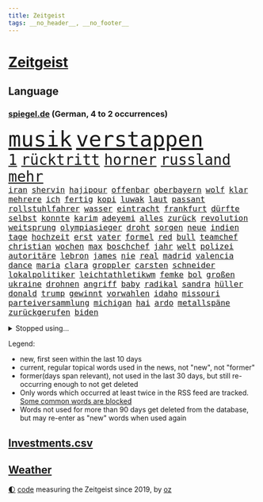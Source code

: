 ```yaml
---
title: Zeitgeist
tags: __no_header__, __no_footer__
---
```


# [Zeitgeist](https://oliz.io/zeitgeist/)

## Language

<h3><a href="https://www.spiegel.de" target="_blank">spiegel.de</a> (German, 4 to 2 occurrences)</h3>
<p style="font-family:monospace">
<span style="font-size:32pt"><a href="news_links.html#musik" class="current">musik</a></span>
<span style="font-size:32pt"><a href="news_links.html#verstappen" class="new">verstappen</a></span>
<br>
<span style="font-size:22pt"><a href="news_links.html#1" class="current">1</a></span>
<span style="font-size:22pt"><a href="news_links.html#rücktritt" class="current">rücktritt</a></span>
<span style="font-size:22pt"><a href="news_links.html#horner" class="current">horner</a></span>
<span style="font-size:22pt"><a href="news_links.html#russland" class="current">russland</a></span>
<span style="font-size:22pt"><a href="news_links.html#mehr" class="current">mehr</a></span>
<br>
<span style="font-size:12pt"><a href="news_links.html#iran" class="current">iran</a></span>
<span style="font-size:12pt"><a href="news_links.html#shervin" class="new">shervin</a></span>
<span style="font-size:12pt"><a href="news_links.html#hajipour" class="new">hajipour</a></span>
<span style="font-size:12pt"><a href="news_links.html#offenbar" class="current">offenbar</a></span>
<span style="font-size:12pt"><a href="news_links.html#oberbayern" class="current">oberbayern</a></span>
<span style="font-size:12pt"><a href="news_links.html#wolf" class="current">wolf</a></span>
<span style="font-size:12pt"><a href="news_links.html#klar" class="current">klar</a></span>
<span style="font-size:12pt"><a href="news_links.html#mehrere" class="current">mehrere</a></span>
<span style="font-size:12pt"><a href="news_links.html#ich" class="current">ich</a></span>
<span style="font-size:12pt"><a href="news_links.html#fertig" class="current">fertig</a></span>
<span style="font-size:12pt"><a href="news_links.html#kopi" class="new">kopi</a></span>
<span style="font-size:12pt"><a href="news_links.html#luwak" class="new">luwak</a></span>
<span style="font-size:12pt"><a href="news_links.html#laut" class="current">laut</a></span>
<span style="font-size:12pt"><a href="news_links.html#passant" class="current">passant</a></span>
<span style="font-size:12pt"><a href="news_links.html#rollstuhlfahrer" class="new">rollstuhlfahrer</a></span>
<span style="font-size:12pt"><a href="news_links.html#wasser" class="current">wasser</a></span>
<span style="font-size:12pt"><a href="news_links.html#eintracht" class="current">eintracht</a></span>
<span style="font-size:12pt"><a href="news_links.html#frankfurt" class="current">frankfurt</a></span>
<span style="font-size:12pt"><a href="news_links.html#dürfte" class="current">dürfte</a></span>
<span style="font-size:12pt"><a href="news_links.html#selbst" class="current">selbst</a></span>
<span style="font-size:12pt"><a href="news_links.html#konnte" class="current">konnte</a></span>
<span style="font-size:12pt"><a href="news_links.html#karim" class="current">karim</a></span>
<span style="font-size:12pt"><a href="news_links.html#adeyemi" class="new">adeyemi</a></span>
<span style="font-size:12pt"><a href="news_links.html#alles" class="current">alles</a></span>
<span style="font-size:12pt"><a href="news_links.html#zurück" class="current">zurück</a></span>
<span style="font-size:12pt"><a href="news_links.html#revolution" class="current">revolution</a></span>
<span style="font-size:12pt"><a href="news_links.html#weitsprung" class="new">weitsprung</a></span>
<span style="font-size:12pt"><a href="news_links.html#olympiasieger" class="current">olympiasieger</a></span>
<span style="font-size:12pt"><a href="news_links.html#droht" class="current">droht</a></span>
<span style="font-size:12pt"><a href="news_links.html#sorgen" class="current">sorgen</a></span>
<span style="font-size:12pt"><a href="news_links.html#neue" class="current">neue</a></span>
<span style="font-size:12pt"><a href="news_links.html#indien" class="current">indien</a></span>
<span style="font-size:12pt"><a href="news_links.html#tage" class="current">tage</a></span>
<span style="font-size:12pt"><a href="news_links.html#hochzeit" class="current">hochzeit</a></span>
<span style="font-size:12pt"><a href="news_links.html#erst" class="current">erst</a></span>
<span style="font-size:12pt"><a href="news_links.html#vater" class="current">vater</a></span>
<span style="font-size:12pt"><a href="news_links.html#formel" class="current">formel</a></span>
<span style="font-size:12pt"><a href="news_links.html#red" class="current">red</a></span>
<span style="font-size:12pt"><a href="news_links.html#bull" class="current">bull</a></span>
<span style="font-size:12pt"><a href="news_links.html#teamchef" class="current">teamchef</a></span>
<span style="font-size:12pt"><a href="news_links.html#christian" class="current">christian</a></span>
<span style="font-size:12pt"><a href="news_links.html#wochen" class="current">wochen</a></span>
<span style="font-size:12pt"><a href="news_links.html#max" class="current">max</a></span>
<span style="font-size:12pt"><a href="news_links.html#boschchef" class="new">boschchef</a></span>
<span style="font-size:12pt"><a href="news_links.html#jahr" class="current">jahr</a></span>
<span style="font-size:12pt"><a href="news_links.html#welt" class="current">welt</a></span>
<span style="font-size:12pt"><a href="news_links.html#polizei" class="current">polizei</a></span>
<span style="font-size:12pt"><a href="news_links.html#autoritäre" class="current">autoritäre</a></span>
<span style="font-size:12pt"><a href="news_links.html#lebron" class="current">lebron</a></span>
<span style="font-size:12pt"><a href="news_links.html#james" class="current">james</a></span>
<span style="font-size:12pt"><a href="news_links.html#nie" class="current">nie</a></span>
<span style="font-size:12pt"><a href="news_links.html#real" class="current">real</a></span>
<span style="font-size:12pt"><a href="news_links.html#madrid" class="current">madrid</a></span>
<span style="font-size:12pt"><a href="news_links.html#valencia" class="current">valencia</a></span>
<span style="font-size:12pt"><a href="news_links.html#dance" class="new">dance</a></span>
<span style="font-size:12pt"><a href="news_links.html#maria" class="current">maria</a></span>
<span style="font-size:12pt"><a href="news_links.html#clara" class="new">clara</a></span>
<span style="font-size:12pt"><a href="news_links.html#groppler" class="new">groppler</a></span>
<span style="font-size:12pt"><a href="news_links.html#carsten" class="current">carsten</a></span>
<span style="font-size:12pt"><a href="news_links.html#schneider" class="current">schneider</a></span>
<span style="font-size:12pt"><a href="news_links.html#lokalpolitiker" class="new">lokalpolitiker</a></span>
<span style="font-size:12pt"><a href="news_links.html#leichtathletikwm" class="new">leichtathletikwm</a></span>
<span style="font-size:12pt"><a href="news_links.html#femke" class="new">femke</a></span>
<span style="font-size:12pt"><a href="news_links.html#bol" class="new">bol</a></span>
<span style="font-size:12pt"><a href="news_links.html#großen" class="current">großen</a></span>
<span style="font-size:12pt"><a href="news_links.html#ukraine" class="current">ukraine</a></span>
<span style="font-size:12pt"><a href="news_links.html#drohnen" class="current">drohnen</a></span>
<span style="font-size:12pt"><a href="news_links.html#angriff" class="current">angriff</a></span>
<span style="font-size:12pt"><a href="news_links.html#baby" class="current">baby</a></span>
<span style="font-size:12pt"><a href="news_links.html#radikal" class="current">radikal</a></span>
<span style="font-size:12pt"><a href="news_links.html#sandra" class="current">sandra</a></span>
<span style="font-size:12pt"><a href="news_links.html#hüller" class="current">hüller</a></span>
<span style="font-size:12pt"><a href="news_links.html#donald" class="current">donald</a></span>
<span style="font-size:12pt"><a href="news_links.html#trump" class="current">trump</a></span>
<span style="font-size:12pt"><a href="news_links.html#gewinnt" class="current">gewinnt</a></span>
<span style="font-size:12pt"><a href="news_links.html#vorwahlen" class="current">vorwahlen</a></span>
<span style="font-size:12pt"><a href="news_links.html#idaho" class="new">idaho</a></span>
<span style="font-size:12pt"><a href="news_links.html#missouri" class="current">missouri</a></span>
<span style="font-size:12pt"><a href="news_links.html#parteiversammlung" class="new">parteiversammlung</a></span>
<span style="font-size:12pt"><a href="news_links.html#michigan" class="current">michigan</a></span>
<span style="font-size:12pt"><a href="news_links.html#hai" class="current">hai</a></span>
<span style="font-size:12pt"><a href="news_links.html#ardo" class="new">ardo</a></span>
<span style="font-size:12pt"><a href="news_links.html#metallspäne" class="new">metallspäne</a></span>
<span style="font-size:12pt"><a href="news_links.html#zurückgerufen" class="current">zurückgerufen</a></span>
<span style="font-size:12pt"><a href="news_links.html#biden" class="current">biden</a></span>
</p>
<details>
<summary>Stopped using...</summary>
<p class="former" style="font-size:12pt">
bemüht(1228) linie(1228) aufmerksamkeit(1227) haftstrafe(1227) trat(1227) vorbild(1227) dänemark(1226) 35(1225) ausnahmen(1225) betrug(1225) bundesländer(1225) cdupolitiker(1225) echte(1225) entlässt(1225) höchsten(1225) jobs(1225) vorschläge(1225) ärzte(1225) 100000(1224) betreiber(1224) gehalt(1224) geliefert(1224) wales(1224) williams(1224) mali(1223) november(1223) software(1223) tödliche(1223) bitten(1222) diesel(1222) kohle(1222) mediziner(1222) steigende(1222) ard(1221) aufsehen(1221) manchester(1221) unrecht(1221) anleger(1220) egal(1220) planeten(1220) urlaub(1220) ehemann(1219) investoren(1219) islamischen(1219) reiche(1219) tempo(1219) 33(1218) innenminister(1218) kriminellen(1218) landesregierung(1218) strecke(1218) kollaps(1217) debakel(1216) gebaut(1216) portugal(1216) trafen(1216) warf(1216) fragt(1215) radikale(1215) schaltet(1215) verpassen(1215) 65(1213) 2030(1212) institut(1212) juristisch(1212) licht(1212) toter(1212) unglück(1212) vorgaben(1212) mitteln(1211) rassistischen(1211) vorjahr(1211) distanz(1210) gesehen(1210) spaß(1210) zinsen(1210) crash(1209) extremen(1209) bedeutung(1207) berühmte(1207) erkenntnisse(1207) sendung(1207) anzeichen(1206) berät(1206) weckt(1206) zurückgegangen(1205) deals(1204) gefangene(1204) einschätzung(1203) pkw(1203) änderungen(1202) em(1201) brechen(1199) bundesverfassungsgericht(1196) journalist(1196) konferenz(1196) umgeht(1196) nationalen(1195) unterdessen(1190) vorläufig(1185) uhaft(1183) einkommen(1181) lehrkräfte(1179) geblieben(1178) sogenannten(1178) günther(1175) staatlichen(1175) hitler(1158) mängel(1155) einfache(1149) stopp(1142) nick(1138) wetterdienst(1133) diagnose(1115) gezielt(1098) rückgang(1088) happy(1062) werte(1025) interessen(1024) fußballnationalmannschaft(1014) kolumbien(974) auswärtige(958) kroatien(956) sichtbar(931) erfolglos(927) 20000(918) umkämpften(913) jahrzehnt(912) günstiges(910) gesetzentwurf(875) schulden(869) abtreibung(866) 15000(863) eingeführt(860) energiekosten(853) umsetzung(841) 200000(840) unbekannter(839) euländer(833) ostdeutschland(831) entsteht(804) aufgestellt(774) beschäftigen(763) geschenk(755) gezwungen(749) krankheiten(741) positiven(738) verwaltung(732) versteckte(728) lücken(716) spiegeltitelstory(714) nebenbei(705) brandenburger(703) iranische(687) organisierte(687) durchsuchen(670) weitermachen(665) hammer(656) el(639) kinderinterview(638) israelis(636) suchte(634) computer(633) budapest(630) steuerzahler(623) reporterin(622) kandidat(618) künstlichen(611) idol(605) zuwanderung(602) ängste(598) republikanern(596) trans(595) demenz(594) energieversorger(593) entschuldigen(586) ausgewertet(582) 2008(572) nachhaltigkeit(565) äußerst(565) scheiden(561) psychischen(559) auszusetzen(557) aufstand(552) beseitigt(552) hinrichtung(551) okay(546) lebenslange(545) wünsche(545) atomkraftwerk(537) angezeigt(536) verfassungsgericht(524) ernährung(522) ersetzt(518) tarifstreit(516) achtelfinale(514) fortschritt(509) kollege(506) psychologin(506) bröckelt(505) grenzgebiet(504) haustier(504) kollegin(502) verzeichnen(496) direktor(495) standard(492) autohersteller(483) großeinsatz(483) carter(480) verurteilten(480) forscht(478) bedrohungen(475) umfassende(475) human(465) heinrich(463) billigt(462) erreichbar(462) ulm(459) flugabwehr(456) one(456) geheim(455) 14jähriger(449) überzeugen(440) landesweiten(439) djokovic(437) 1991(436) dfbelf(434) gesagt(432) kurzzeitig(430) reformieren(429) verschafft(428) aufgelöst(421) geschosse(421) reichsbürger(416) al(414) nhl(413) bruchteil(412) sensation(412) ignorieren(410) krawallen(409) spezialkräfte(406) nepal(404) gebühren(403) geschwister(403) emotionale(402) rüstet(401) amtsantritt(400) ansicht(399) bildungsministerium(397) oldtimer(397) plätzen(396) c(394) initiative(394) 23jähriger(389) vorstandschef(388) messe(383) alcaraz(382) bundesweiten(376) manöver(376) angestiegen(374) anzeigen(373) fluggesellschaft(373) jäger(373) umdenken(372) annehmen(371) kläger(370) aufbauen(368) vermeintliche(368) geständnis(364) lokale(360) stillstand(360) 2007(358) müttern(357) radfahrer(356) moskauer(351) stil(351) austritt(349) eingeräumt(347) stürzten(345) zogen(345) schwangerschaftsabbrüche(344) 15jähriger(343) wagenknechts(342) wirtschaftsleistung(340) verschwörungsmythen(339) chappatte(336) plaßmann(336) stehe(336) stuttmann(336) milliardenschwere(333) dringen(329) kartellamt(328) beides(326) angerichtet(324) arbeitskräfte(324) parteichefin(322) aktueller(321) deutliches(320) rohstoff(320) daniil(319) fluggesellschaften(319) 88(318) heimlich(317) involviert(315) linkspartei(315) reuß(311) behaupten(309) italiener(309) adhs(308) schottischen(308) halbiert(306) kleinflugzeug(305) victor(304) follower(303) absolute(300) deutlicher(300) exkanzler(300) experiment(300) umsetzbar(300) solar(299) leclerc(298) durchschnittlich(297) gedenkt(297) wärmepumpe(295) schlechtes(291) dir(289) erstem(288) billig(287) 15jährige(285) berühmtesten(285) parteitag(282) übergibt(281) regisseurin(280) auswirken(279) hamburgs(279) expertengremium(278) rechtskräftig(278) miese(276) till(276) besiegte(275) erregt(275) aufsteiger(274) inhaftierte(274) souverän(273) küche(272) vergabe(270) watch(270) iphones(269) 9(268) füßen(268) sparkassen(267) spektakulären(267) mahnen(266) naturschutz(264) ermöglicht(261) beruft(260) englands(260) pfleger(260) soldatinnen(259) vogel(259) 29jährige(255) dortige(255) treu(254) zahlungen(254) scharfen(250) lukas(249) bundesarbeitsgericht(246) abschaffen(245) liter(245) verriet(243) indischer(242) einbringen(241) jannik(241) sinner(241) versäumnisse(241) stock(240) oberfläche(238) argentinische(231) drückt(231) vergessene(231) anderthalb(230) auflösung(230) queere(230) rechtsruck(230) ankunft(229) dortigen(228) fußballem(228) wehen(228) preiserhöhung(225) prägte(224) rolling(223) schmidt(223) bewerbungen(222) luka(222) saßen(222) antisemitismusbeauftragte(221) xiii(220) allgäu(219) erschöpfung(219) zulieferer(219) kippe(217) übereinstimmenden(217) beißt(216) dumme(210) gerichts(210) politikerinnen(210) unterbunden(210) staatsbesuch(209) marokko(208) todesfall(207) jenaer(206) kriegsende(206) realistisch(206) wahlkommission(204) sturmtief(203) bewaffnete(201) britney(201) brutaler(201) carolin(201) designer(201) spears(201) extremer(200) fahrzeugen(200) gruppenphase(200) jungs(200) tunnel(200) oppenheimer(198) entstand(197) häfen(197) lai(197) demonstrant(192) kranke(192) abzusetzen(190) gedreht(190) zweifelt(190) costa(189) intensiver(189) kohleausstieg(189) einsteigen(188) anfangen(187) abgerissen(186) visa(186) handschlag(185) zinserhöhungen(185) faktor(184) kleinstadt(184) reisenden(184) bayreuth(183) putschisten(183) angegeben(182) initiatoren(181) bein(177) tätig(177) karlsruher(175) knie(175) rekonstruktion(175) spanischer(175) unten(175) akzeptanz(174) goldenen(172) 24jährige(171) 43jähriger(171) fame(171) einzelhandel(169) nordkoreas(168) hall(167) rausch(167) videoapp(167) dreijährige(166) kundin(166) errungen(165) nachsehen(165) verzehr(165) evergrande(164) bombenanschlag(162) burkina(162) faso(162) rätselhafte(162) väter(161) raumsonde(159) vorzugehen(158) abhalten(157) geist(157) reformiert(157) höhle(156) entdeckten(155) explodieren(155) me(155) eugesetz(154) amtsmissbrauch(153) arbeitslosenquote(153) drohnenschwärmen(153) protestierte(153) stach(153) verschleiern(153) dončić(151) festgeld(151) geradezu(151) noten(151) achtzigerjahren(150) dallas(150) holocaustüberlebende(150) nützlich(150) bundestagsfraktion(149) charlie(149) chemnitz(149) letztere(149) mehren(149) theis(149) unschuldig(149) hungerstreik(148) johannesburg(148) kebekus(148) oppositionspolitiker(148) probe(148) rückbau(148) gleisen(147) heimspiel(147) manchem(147) mützenich(147) nagel(147) rolf(147) vollstreckt(147) entziehen(146) qualifikation(145) toxisch(145) tübingen(145) biopic(143) chip(142) zugverkehr(142) sibirien(141) studentinnen(141) einander(140) kubicki(140) schlicht(140) bullys(139) darstellung(139) eustaaten(139) lauterbachs(139) vergehen(139) weinen(139) xl(139) gerald(138) streitthema(138) winters(138) demokratischen(137) fernverkehr(137) hundekotattacke(137) verschüttete(137) gestiegene(136) management(136) population(135) schockt(135) unfaire(135) smarte(134) banknoten(132) emily(132) stärkste(132) feuerwehreinsatz(131) grenzregion(131) protestierenden(131) flüchtig(130) version(130) übergangen(130) 22jährige(128) auskommen(128) albanien(127) gewährt(127) knaus(126) olympiaqualifikation(126) bas(124) bärbel(124) gitarre(124) pub(124) unterbrechen(124) vorgeschichte(124) 55(123) del(123) furcht(123) gefüllt(123) lafontaine(123) mochte(123) verfehlte(123) hoffnungszeichen(121) lasst(121) verschanzt(121) versuche(121) handball(120) tennisspieler(120) angegangen(119) türmen(119) 35jähriger(118) airways(118) exsoldat(118) heimsieg(118) nominierung(118) geregelt(117) neuerungen(117) verletzen(117) exemplare(116) menschengemachten(116) aufgebot(115) cups(115) dunklen(115) schlussphase(115) store(115) steuerreform(114) 37jähriger(113) konkurrieren(113) migrationsdeal(113) effenbergbank(112) hamasterror(112) mobilisiert(112) schmalkalden(112) währungsfonds(112) auswirkung(111) fühlten(111) neuntklässler(111) raketenangriffe(111) wahlerfolg(111) überfüllten(111) geborene(110) schmerzen(110) schwächelnden(110) sympathien(110) abscheuliche(109) körperteile(109) nouripour(109) omid(109) vertrieben(109) cyberattacken(108) direkte(108) schlange(108) stamp(108) neukölln(107) gewähren(106) strikte(106) zuschauern(106) stadien(105) elektro(104) extremistischen(104) mordverdacht(104) jüdinnen(103) menschenrechte(103) rockband(103) stattgefunden(103) belgischen(102) bezirk(102) generalstaatsanwaltschaft(102) mentale(102) ungeschoren(102) 45jährige(101) apparat(101) gedeiht(101) pickup(101) suezkanal(101) fdpvize(100) hamasgeisel(100) winterspiele(100) chefetagen(99) einheitliche(99) finanzministerium(99) katholischer(99) luxushotel(99) sonderbeauftragte(99) verwechslung(99) appellierte(98) derby(98) konfliktparteien(98) kooperieren(98) prestigeprojekt(98) titeln(98) 1938(97) cas(97) club(97) raketenangriffen(97) sportgerichtshof(97) tennisprofi(97) abfall(96) ausruf(95) flensburg(95) mogelpackung(95) tvjournalist(95) vergebens(95) klingen(94) nacheinander(94) ablösung(93) abos(93) fürchteten(93) aktionäre(92) ansichten(92) lokführergewerkschaft(92) plünderungen(92) toben(92) 16jährigen(91) altersgruppe(91) beihilfe(91) mandanten(91) sportschau(91) verständigen(91) betroffener(90) generalprobe(90) itzehoe(90) programmierer(90) staatssekretärin(90) trockene(90) unterhändler(90) weitergabe(90) auskunft(89) bären(89) claus(89) gibt’s(89) signalisiert(89) weihnachtsgeschäft(89) weselsky(89) überdenken(89) airports(88) evangelischen(88) handelsabkommen(88) nationalmannschaftskapitän(88) raser(88) satellitendaten(88) schenken(88) süd(88) thailändische(88) tvexperten(88) unikliniken(88) unlängst(88) güntherwünsch(87) hut(87) schirichef(87) schätzung(87) 60000(86) bundesamts(86) gestritten(86) hoheit(86) ukrainerinnen(86) wiederbelebt(86) bewältigen(85) blankenese(85) bundeskriminalamt(85) eishockey(85) eishockeyspieler(85) halemba(85) kliniken(85) ringt(85) räumung(85) spdfraktionschef(85) spiegelserie(85) fußballnationalspieler(84) hamastunnel(84) leugnen(84) mavericks(84) ruht(84) schwerin(84) sicherheitspersonal(84) afdverbot(83) einläuten(83) infekte(83) nördlichen(83) signagruppe(83) torjäger(83) aufgewühlt(82) bedingt(82) bundeskartellamt(82) feuerte(82) gazakriegs(82) messegelände(82) spezialkliniken(82) anhängern(81) copa(81) gedrängt(81) haderte(81) haftstrafen(81) nbastar(81) programmierkenntnisse(81) wetten(81) bezahlung(80) evan(80) finanznöten(80) handballnationalmannschaft(80) versteuert(80) america(79) ausgetreten(79) glanz(79) kassieren(79) mob(79) rosskur(79) aufgeschoben(78) cyberangriff(78) krankenhausreform(78) seipel(78) insolvenzantrag(77) portugals(77) pädagogin(77) trainerwechsel(77) abwärtstrend(76) besorgniserregend(76) bundesverfassungsgerichts(76) dreijähriger(76) genehmigung(76) gentherapie(76) grimmeinstitut(76) grimmepreis(76) jones(76) kontra(76) levi(76) unohilfswerk(76) ärmere(76) überwiesen(76) doppel(75) embiid(75) erschrecken(75) regierungsbündnis(75) schadenfreude(75) vernunft(75) bahnverkehr(74) dogg(74) schlief(74) snoop(74) sorry(74) unterschrieben(74) vollzieht(74) wintertage(74) entspannung(73) kofferraum(73) nbasuperstar(73) npd(73) selbstbestimmung(73) versteigern(73) zurückerobert(73) zusagen(73) bauer(72) dire(72) drängeln(72) exlinkenpolitikerin(72) gleichaltrige(72) intelligente(72) knopfler(72) robbie(72) straits(72) verkehrsbehinderungen(72) weltrangliste(72) zunutze(72) einnahme(71) erkrankungen(71) galaxy(71) mehrwertsteuererhöhung(71) palästinensergebiete(71) rights(71) bett(70) buchautor(70) chiles(70) einkaufswagen(70) geärgert(70) instrumente(70) kuchen(70) senegal(70) verbliebenen(70) wählerinnen(70) campe(69) chatgpterfinder(69) falschmeldungen(69) hoffmann(69) israelhamaskonflikt(69) krankenpfleger(69) sparsam(69) fertigung(68) hundeattacken(68) huthirebellen(68) motive(68) folgerichtig(67) gesinnung(67) menschenrechtsorganisationen(67) tourt(67) abzubauen(66) aktienkurs(66) evangelische(66) gesichter(66) kreisen(66) lainer(66) superkraft(66) weltmeisterduell(66) intimleben(65) mehrwertsteuersatz(65) pfiffen(65) stanley(65) beklagen(64) beteiligen(64) bully(64) dutzender(64) eingeschläfert(64) experimentiert(64) riesterrente(64) survival(64) tausch(64) verfallen(64) weiblich(64) 70jährige(63) bedrängnis(63) berechnung(63) berufsgruppen(63) bjelica(63) crif(63) entzogen(63) nenad(63) notbremse(63) unruhen(63) dauerkrise(62) erstarken(62) kühe(62) tina(62) vermittlungsausschuss(62) vernetzt(62) wiederbeleben(62) anhalten(61) ausgewählt(61) erträge(61) mix(61) stoffe(61) verwandeln(61) überschreiten(61) aden(60) alkoholisiert(60) kälte(60) pcrtest(60) signaholding(60) beschlagnahmen(59) besitzen(59) ehefrauen(59) gershkovich(59) gratulieren(59) hollywoodstern(59) profitierte(59) tabakindustrie(59) walk(59) widersacher(59) gymnasien(58) is(58) kanadierin(58) umständen(58) abgeordneter(57) anzutreten(57) blockbuster(57) bryan(57) gründungsparteitag(57) lebensgefährtin(57) life(57) millionenbetrug(57) zaragoza(57) aussähe(56) donnerstagmorgen(56) end(56) eugh(56) pisaergebnisse(56) vetternwirtschaft(56) ambitioniert(55) befand(55) parlamentarische(55) vorhat(55) linienrichter(54) mainstream(54) beratungsstellen(53) bestem(53) emfinale(53) halbherzig(53) mitgliedschaft(53) story(53) grand(52) guardiola(52) hebamme(52) insolvenzverfahren(52) kigesetz(52) organisieren(52) pech(52) personenverkehr(52) talenten(52) tiefsten(52) zurückgewiesen(52) eiskunstlauf(51) igel(51) wiederhergestellt(51) aufgebaut(50) geschrumpft(50) haut(50) kyoto(50) postete(50) royale(50) verschwörungstheorien(50) vorderen(50) 1968(49) erdgeschoss(49) handgreiflich(49) hinterfragt(49) inszenierung(49) luxemburg(49) reparieren(49) teamkollegen(49) tiktokvideo(49) zündete(49) auslassen(48) länderkammer(48) verfolgerduell(48) aufflog(47) wenigstens(47) behandlung(46) gedankenspiele(46) girona(46) rituelle(46) steuerliche(46) unbemannte(46) brennen(45) doktorarbeit(45) juliane(45) mehrfamilienhaus(45) abschiebepläne(44) dhbauswahl(44) gesten(44) gestresst(44) nominierungen(44) verleger(44) 02rückstand(43) ausgefallene(43) einschätzen(43) essenziell(43) hugo(43) landwirtschaftsministerium(43) mysteriöser(43) prescht(43) abgefeuert(42) dessert(42) italienischer(42) kyrgios(42) michelsen(42) mitmischen(42) untragbar(42) wohnhausbrand(42) big(41) untersuchungsbericht(41) wimbledon(41) brachial(40) erkranken(40) blackbox(39) dingen(39) edgar(39) handballem(39) hob(39) hoenig(39) sonde(39) zahnfleisch(39) abermals(38) belgorod(38) bevorzugen(38) klinikaufenthalt(38) kündigten(38) mietmarkt(38) stendal(38) verivox(38) abfluss(37) bernhard(37) erholt(37) hänge(37) jutta(37) kinderpornografie(37) leidenschaftlicher(37) milli(37) vanilli(37) verwendung(37) ärgern(37) 1995(36) dieselben(36) landesteilen(36) neugier(36) pep(36) veganes(36) dave(35) diejenigen(35) eigentum(35) fluch(35) gottesdienstbesucher(35) homo(35) müllwagen(35) vorsatz(35) wanderers(35) wolverhampton(35) barack(34) füllt(34) glaube(34) mousse(34) phoenix(34) suns(34) bescheinigt(33) fünfter(33) geschiedene(33) interviewt(33) kabul(33) kiewer(33) tiefkühltruhe(33) anerkannt(32) informationskrieg(32) orden(32) scheuer(32) skifahrer(32) untertauchen(32) eurecht(31) frieren(31) fußballtransfers(31) gelassenheit(31) tauwetter(31) verflucht(31) audi(30) krankenversicherung(30) neunte(30) sabotieren(30) unopalästinenserhilfswerks(30) verfassungsfeinde(30) anleitung(29) emobilität(29) familienrecht(29) kigenerierten(29) monatliche(29) nervig(29) polster(29) single(29) tauschten(29) bianca(28) modernisieren(28) verursachte(28) asteroid(27) bevorstehenden(27) flugzeugs(27) fähranleger(27) geheimdienstes(27) juri(27) schlüttsiel(27) sehnsucht(27) suspendierte(27) vergangenem(27) dänen(26) katz(26) schied(26) steuert(26) wettkampf(26) wmtiteln(26) britin(25) einblicken(25) expertinnen(25) landebahn(25) ritual(25) traktor(25) wohnhäuser(25) birnbaum(24) eonchef(24) kontrollierte(24) leonhard(24) profitierten(24) bestrafen(23) hero(23) komplikationen(23) lotte(23) deutschlandweit(22) hinrichten(22) ifoinstituts(22) inmitten(22) liiert(22) rekordsumme(22) rohan(22) verrückten(22) bildungssenatorin(21) empören(21) ferien(21) gekracht(21) geringerem(21) machete(21) medizinisches(21) partys(21) soul(21) staatsmann(21) 900(20) angehen(20) bauernprotesten(20) berufstätige(20) besorgte(20) geldes(20) klimakleber(20) doppelrolle(19) fis(19) irgendwie(19) iwf(19) blockaden(18) eiland(18) fieber(18) genosse(18) griffiths(18) lehrkräften(18) oscar(18) unonothilfekoordinator(18) arbeitsleben(17) biografie(17) entwickler(17) gdlstreik(17) lastwagenfahrer(17) mondlandung(17) schmeißen(17) sommermärchen(17) tätlichkeit(17) vwkonzern(17) zornig(17) abschiebehaft(16) eisiger(16) gpt(16) kratzt(16) potsdam(16) tücken(16) uniform(16) doppelgängerin(15) familienmitglieder(15) handballer(15) ingolstadt(15) sap(15) softwarekonzern(15) afdmitarbeiter(14) ausgezahlt(14) gertrud(14) gruppenspiel(14) leroy(14) mean(14) preissteigerungen(14) sané(14) vierbeiner(14) a9(13) ausgleichen(13) dominant(13) kamiński(13) knorr(13) mariusz(13) melbourne(13) politischem(13) prallte(13) spielmacher(13) verfeindet(13) argumente(12) kommissare(12) ohrringe(12) panzerabwehrraketen(12) pausiert(12) pfiffe(12) saarländische(12) warnten(12) klappen(11) kriegsgegnern(11) lieferanten(11) verspäteter(11)
</p>
</details>
<p>Legend:
<ul>
<li><span class="new">new</span>, first seen within the last 10 days</li>
<li><span class="current">current</span>, regular topical words used in the news, not "new", not "former"</li>
<li><span class="former">former(days span relevant)</span>, not used in the last 30 days, but still re-occurring enough to not get deleted</li>
<li>Only words which occurred at least twice in the RSS feed are tracked. <a href="language/filters.py">Some common words are blocked</a></li>
<li>Words not used for more than 90 days get deleted from the database, but may re-enter as "new" words when used again</li>
</ul>
</p>

## [Investments](investments.html)[.csv](investments.csv)

## [Weather](weather.html)

<footer>
<a href="javascript:toggleTheme()" class="nav">🌓</a>
<a href="https://github.com/ooz/zeitgeist">code</a> measuring the Zeitgeist since 2019, by <a href="https://oliz.io">oz</a>
</footer>
